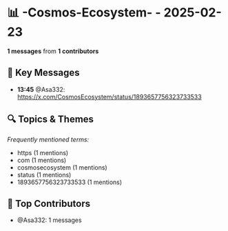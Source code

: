 # 📊 -Cosmos-Ecosystem- - 2025-02-23
**1 messages** from **1 contributors**

## 💬 Key Messages
- **13:45** @Asa332: https://x.com/CosmosEcosystem/status/1893657756323733533

## 🔍 Topics & Themes
*Frequently mentioned terms:*
- https (1 mentions)
- com (1 mentions)
- cosmosecosystem (1 mentions)
- status (1 mentions)
- 1893657756323733533 (1 mentions)

## 👥 Top Contributors
- @Asa332: 1 messages